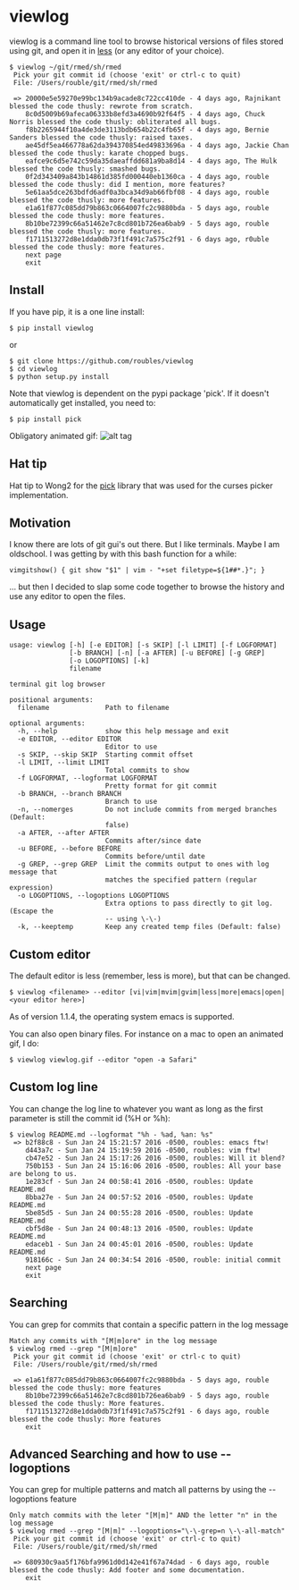 # viewlog

viewlog is a command line tool to browse historical versions of files stored using git, and open it in [less](https://en.wikipedia.org/wiki/Less_(Unix)) (or any editor of your choice). 

```
$ viewlog ~/git/rmed/sh/rmed
 Pick your git commit id (choose 'exit' or ctrl-c to quit)
 File: /Users/rouble/git/rmed/sh/rmed

 => 20000e5e59270e99bc134b9acade8c722cc410de - 4 days ago, Rajnikant blessed the code thusly: rewrote from scratch.
    8c0d5009b69afeca06333b8efd3a4690b92f64f5 - 4 days ago, Chuck Norris blessed the code thusly: obliterated all bugs.
    f8b2265944f10a4de3de3113bdb654b22c4fb65f - 4 days ago, Bernie Sanders blessed the code thusly: raised taxes.
    ae45df5ea466778a62da394370854ed49833696a - 4 days ago, Jackie Chan blessed the code thusly: karate chopped bugs.
    eafce9c6d5e742c59da35daeaffdd681a9ba8d14 - 4 days ago, The Hulk blessed the code thusly: smashed bugs.
    0f2d343409a843b14861d385fd000440eb1360ca - 4 days ago, rouble blessed the code thusly: did I mention, more features?
    5e61aa5dce263bdfd6adf0a3bca34d9ab66fbf08 - 4 days ago, rouble blessed the code thusly: more features.
    e1a61f877c085dd79b863c0664007fc2c9880bda - 5 days ago, rouble blessed the code thusly: more features.
    8b10be72399c66a51462e7c8cd801b726ea6bab9 - 5 days ago, rouble blessed the code thusly: more features.
    f1711513272d8e1dda0db73f1f491c7a575c2f91 - 6 days ago, r0uble blessed the code thusly: more features.
    next page
    exit

```

## Install
If you have pip, it is a one line install:
```
$ pip install viewlog
```
or
```
$ git clone https://github.com/roubles/viewlog
$ cd viewlog
$ python setup.py install
```
Note that viewlog is dependent on the pypi package 'pick'. If it doesn't automatically get installed, you need to:
```
$ pip install pick
```

Obligatory animated gif:
![alt tag](https://raw.github.com/roubles/viewlog/master/doc/viewlog.gif)

## Hat tip
Hat tip to Wong2 for the [pick](https://github.com/wong2/pick) library that was used for the curses picker implementation.

## Motivation
I know there are lots of git gui's out there. But I like terminals. Maybe I am oldschool. I was getting by with this bash function for a while:
```
vimgitshow() { git show "$1" | vim - "+set filetype=${1##*.}"; }
```
... but then I decided to slap some code together to browse the history and use any editor to open the files.

## Usage
```
usage: viewlog [-h] [-e EDITOR] [-s SKIP] [-l LIMIT] [-f LOGFORMAT]
               [-b BRANCH] [-n] [-a AFTER] [-u BEFORE] [-g GREP]
               [-o LOGOPTIONS] [-k]
               filename

terminal git log browser

positional arguments:
  filename              Path to filename

optional arguments:
  -h, --help            show this help message and exit
  -e EDITOR, --editor EDITOR
                        Editor to use
  -s SKIP, --skip SKIP  Starting commit offset
  -l LIMIT, --limit LIMIT
                        Total commits to show
  -f LOGFORMAT, --logformat LOGFORMAT
                        Pretty format for git commit
  -b BRANCH, --branch BRANCH
                        Branch to use
  -n, --nomerges        Do not include commits from merged branches (Default:
                        false)
  -a AFTER, --after AFTER
                        Commits after/since date
  -u BEFORE, --before BEFORE
                        Commits before/until date
  -g GREP, --grep GREP  Limit the commits output to ones with log message that
                        matches the specified pattern (regular expression)
  -o LOGOPTIONS, --logoptions LOGOPTIONS
                        Extra options to pass directly to git log. (Escape the
                        -- using \-\-)
  -k, --keeptemp        Keep any created temp files (Default: false)

```

## Custom editor
The default editor is less (remember, less is more), but that can be changed.
```
$ viewlog <filename> --editor [vi|vim|mvim|gvim|less|more|emacs|open|<your editor here>]
```
As of version 1.1.4, the operating system emacs is supported.

You can also open binary files. For instance on a mac to open an animated gif, I do:
```
$ viewlog viewlog.gif --editor "open -a Safari"
```

## Custom log line
You can change the log line to whatever you want as long as the first parameter is still the commit id (%H or %h):
```
$ viewlog README.md --logformat "%h - %ad, %an: %s"
 => b2f88c8 - Sun Jan 24 15:21:57 2016 -0500, roubles: emacs ftw!
    d443a7c - Sun Jan 24 15:19:59 2016 -0500, roubles: vim ftw!
    cb47e52 - Sun Jan 24 15:17:26 2016 -0500, roubles: Will it blend?
    750b153 - Sun Jan 24 15:16:06 2016 -0500, roubles: All your base are belong to us.
    1e283cf - Sun Jan 24 00:58:41 2016 -0500, roubles: Update README.md
    8bba27e - Sun Jan 24 00:57:52 2016 -0500, roubles: Update README.md
    5be85d5 - Sun Jan 24 00:55:28 2016 -0500, roubles: Update README.md
    cbf5d8e - Sun Jan 24 00:48:13 2016 -0500, roubles: Update README.md
    edaceb1 - Sun Jan 24 00:45:01 2016 -0500, roubles: Update README.md
    918166c - Sun Jan 24 00:34:54 2016 -0500, rouble: initial commit
    next page
    exit
```

## Searching
You can grep for commits that contain a specific pattern in the log message
```
Match any commits with "[M|m]ore" in the log message
$ viewlog rmed --grep "[M|m]ore"
 Pick your git commit id (choose 'exit' or ctrl-c to quit)
 File: /Users/rouble/git/rmed/sh/rmed

 => e1a61f877c085dd79b863c0664007fc2c9880bda - 5 days ago, rouble blessed the code thusly: more features
    8b10be72399c66a51462e7c8cd801b726ea6bab9 - 5 days ago, rouble blessed the code thusly: More features.
    f1711513272d8e1dda0db73f1f491c7a575c2f91 - 6 days ago, rouble blessed the code thusly: More features
    exit
```

## Advanced Searching and how to use --logoptions
You can grep for multiple patterns and match all patterns by using the --logoptions feature
```
Only match commits with the leter "[M|m]" AND the letter "n" in the log message
$ viewlog rmed --grep "[M|m]" --logoptions="\-\-grep=n \-\-all-match"
 Pick your git commit id (choose 'exit' or ctrl-c to quit)
 File: /Users/rouble/git/rmed/sh/rmed

 => 680930c9aa5f176bfa9961d0d142e41f67a74dad - 6 days ago, rouble blessed the code thusly: Add footer and some documentation.
    exit
```
